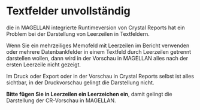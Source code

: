 # Textfelder unvollständig

die in MAGELLAN integrierte Runtimeversion von Crystal Reports hat ein Problem bei der Darstellung von Leerzeilen in Textfeldern. 

Wenn Sie ein mehrzeiliges Memofeld mit Leerzeilen im Bericht verwenden oder mehrere Datenbankfelder in einem Textfeld durch Leerzeilen getrennt darstellen wollen, dann wird in der Vorschau in MAGELLAN alles nach der ersten Leerzeile nicht gezeigt. 

Im Druck oder Export oder in der Vorschau in Crystal Reports selbst ist alles sichtbar, in der Druckvorschau gelingt die Darstellung nicht.

**Bitte fügen Sie in Leerzeilen ein Leerzeichen ein**, damit gelingt die Darstellung der CR-Vorschau in MAGELLAN.
